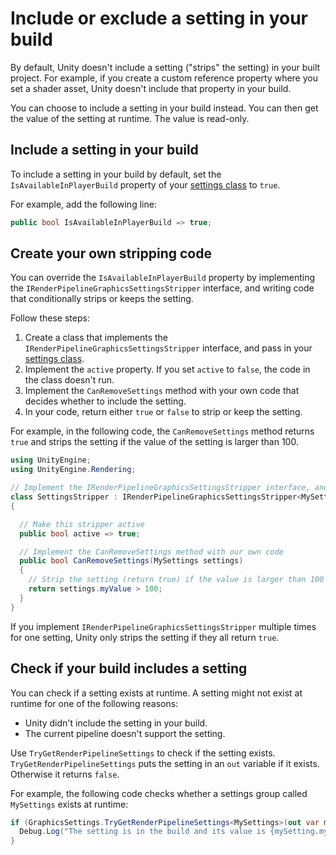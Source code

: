 # Include or exclude a setting in your build

By default, Unity doesn't include a setting ("strips" the setting) in your built project. For example, if you create a custom reference property where you set a shader asset, Unity doesn't include that property in your build.

You can choose to include a setting in your build instead. You can then get the value of the setting at runtime. The value is read-only.

## Include a setting in your build

To include a setting in your build by default, set the `IsAvailableInPlayerBuild` property of your [settings class](add-custom-graphics-settings.md) to `true`. 

For example, add the following line:

```c#
public bool IsAvailableInPlayerBuild => true;
```

## Create your own stripping code

You can override the `IsAvailableInPlayerBuild` property by implementing the `IRenderPipelineGraphicsSettingsStripper` interface, and writing code that conditionally strips or keeps the setting.

Follow these steps:

1. Create a class that implements the `IRenderPipelineGraphicsSettingsStripper` interface, and pass in your [settings class](add-custom-graphics-settings.md).
2. Implement the `active` property. If you set `active` to `false`, the code in the class doesn't run.
3. Implement the `CanRemoveSettings` method with your own code that decides whether to include the setting.
4. In your code, return either `true` or `false` to strip or keep the setting.

For example, in the following code, the `CanRemoveSettings` method returns `true` and strips the setting if the value of the setting is larger than 100.

```c#
using UnityEngine;
using UnityEngine.Rendering;

// Implement the IRenderPipelineGraphicsSettingsStripper interface, and pass in our settings class
class SettingsStripper : IRenderPipelineGraphicsSettingsStripper<MySettings>
{

  // Make this stripper active
  public bool active => true;

  // Implement the CanRemoveSettings method with our own code
  public bool CanRemoveSettings(MySettings settings)
  {
    // Strip the setting (return true) if the value is larger than 100
    return settings.myValue > 100;
  }
}
```

If you implement `IRenderPipelineGraphicsSettingsStripper` multiple times for one setting, Unity only strips the setting if they all return `true`.

## Check if your build includes a setting

You can check if a setting exists at runtime. A setting might not exist at runtime for one of the following reasons:

- Unity didn't include the setting in your build.
- The current pipeline doesn't support the setting.

Use `TryGetRenderPipelineSettings` to check if the setting exists. `TryGetRenderPipelineSettings` puts the setting in an `out` variable if it exists. Otherwise it returns `false`.

For example, the following code checks whether a settings group called `MySettings` exists at runtime:

```c#
if (GraphicsSettings.TryGetRenderPipelineSettings<MySettings>(out var mySetting)){
  Debug.Log("The setting is in the build and its value is {mySetting.myValue}");
}
```
